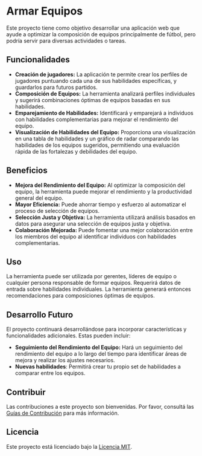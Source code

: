 # Armar Equipos

Este proyecto tiene como objetivo desarrollar una aplicación web que ayude a optimizar la composición de equipos principalmente de fútbol, pero podría servir para diversas actividades o tareas.

## Funcionalidades

* **Creación de jugadores:** La aplicación te permite crear los perfiles de jugadores puntuando cada una de sus habilidades específicas, y guardarlos para futuros partidos.
* **Composición de Equipos:** La herramienta analizará perfiles individuales y sugerirá combinaciones óptimas de equipos basadas en sus habilidades.
* **Emparejamiento de Habilidades:** Identificará y emparejará a individuos con habilidades complementarias para mejorar el rendimiento del equipo.
* **Visualización de Habilidades del Equipo:** Proporciona una visualización en una tabla de habilidades y un gráfico de radar comparando las habilidades de los equipos sugeridos, permitiendo una evaluación rápida de las fortalezas y debilidades del equipo.

## Beneficios

* **Mejora del Rendimiento del Equipo:** Al optimizar la composición del equipo, la herramienta puede mejorar el rendimiento y la productividad general del equipo.
* **Mayor Eficiencia:** Puede ahorrar tiempo y esfuerzo al automatizar el proceso de selección de equipos.
* **Selección Justa y Objetiva:** La herramienta utilizará análisis basados en datos para asegurar una selección de equipos justa y objetiva.
* **Colaboración Mejorada:** Puede fomentar una mejor colaboración entre los miembros del equipo al identificar individuos con habilidades complementarias.

## Uso

La herramienta puede ser utilizada por gerentes, líderes de equipo o cualquier persona responsable de formar equipos. Requerirá datos de entrada sobre habilidades individuales. La herramienta generará entonces recomendaciones para composiciones óptimas de equipos.

## Desarrollo Futuro

El proyecto continuará desarrollándose para incorporar características y funcionalidades adicionales. Estas pueden incluir:

* **Seguimiento del Rendimiento del Equipo:** Hará un seguimiento del rendimiento del equipo a lo largo del tiempo para identificar áreas de mejora y realizar los ajustes necesarios.
* **Nuevas habilidades**: Permitirá crear tu propio set de habilidades a comparar entre los equipos.

## Contribuir

Las contribuciones a este proyecto son bienvenidas. Por favor, consultá las [Guías de Contribución](CONTRIBUTING.md) para más información.

## Licencia

Este proyecto está licenciado bajo la [Licencia MIT](LICENSE).
